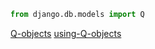 ```python
from django.db.models import Q
```

[Q-objects](https://micropyramid.com/blog/querying-with-django-q-objects/#:~:text=Django%20Q%20objects%3A,'what'%3A%20from%20django.)
[using-Q-objects](https://books.agiliq.com/projects/django-orm-cookbook/en/latest/query_relatedtool.html)